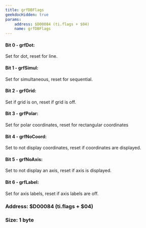 ```yaml
---
title: grfDBFlags
geekdocHidden: true
params:
    address: $D00084 (ti.flags + $04)
    name: grfDBFlags
---
```


#### Bit 0 - grfDot:
Set for dot, reset for line.

#### Bit 1 - grfSimul:
Set for simultaneous, reset for sequential.

#### Bit 2 - grfGrid:
Set if grid is on, reset if grid is off.

#### Bit 3 - grfPolar:
Set for polar coordinates, reset for rectangular coordinates

#### Bit 4 - grfNoCoord:
Set to not display coordinates, reset if coordinates are displayed.

#### Bit 5 - grfNoAxis:
Set to not display an axis, reset if axis is displayed.

#### Bit 6 - grfLabel:
Set for axis labels, reset if axis labels are off.

### Address: $D00084 (ti.flags + $04)

### Size: 1 byte
